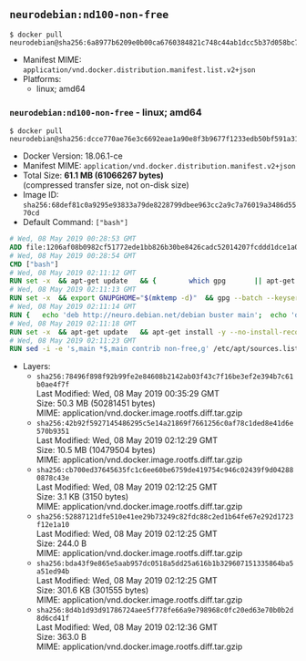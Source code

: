 ## `neurodebian:nd100-non-free`

```console
$ docker pull neurodebian@sha256:6a8977b6209e0b00ca6760384821c748c44ab1dcc5b37d058bc7e9b1a8aaac58
```

-	Manifest MIME: `application/vnd.docker.distribution.manifest.list.v2+json`
-	Platforms:
	-	linux; amd64

### `neurodebian:nd100-non-free` - linux; amd64

```console
$ docker pull neurodebian@sha256:dcce770ae76e3c6692eae1a90e8f3b9677f1233edb50bf591a3198852e547a2d
```

-	Docker Version: 18.06.1-ce
-	Manifest MIME: `application/vnd.docker.distribution.manifest.v2+json`
-	Total Size: **61.1 MB (61066267 bytes)**  
	(compressed transfer size, not on-disk size)
-	Image ID: `sha256:68def81c0a9295e93833a79de8228799dbee963cc2a9c7a76019a3486d5570cd`
-	Default Command: `["bash"]`

```dockerfile
# Wed, 08 May 2019 00:28:53 GMT
ADD file:1206af08b0982cf51772ede1bb826b30be8426cadc52014207fcddd1dce1a006 in / 
# Wed, 08 May 2019 00:28:54 GMT
CMD ["bash"]
# Wed, 08 May 2019 02:11:12 GMT
RUN set -x 	&& apt-get update 	&& { 		which gpg 		|| apt-get install -y --no-install-recommends gnupg 	; } 	&& { 		gpg --version | grep -q '^gpg (GnuPG) 1\.' 		|| apt-get install -y --no-install-recommends dirmngr 	; } 	&& rm -rf /var/lib/apt/lists/*
# Wed, 08 May 2019 02:11:13 GMT
RUN set -x 	&& export GNUPGHOME="$(mktemp -d)" 	&& gpg --batch --keyserver ha.pool.sks-keyservers.net --recv-keys DD95CC430502E37EF840ACEEA5D32F012649A5A9 	&& gpg --batch --export DD95CC430502E37EF840ACEEA5D32F012649A5A9 > /etc/apt/trusted.gpg.d/neurodebian.gpg 	&& rm -rf "$GNUPGHOME" 	&& apt-key list | grep neurodebian
# Wed, 08 May 2019 02:11:14 GMT
RUN { 	echo 'deb http://neuro.debian.net/debian buster main'; 	echo 'deb http://neuro.debian.net/debian data main'; 	echo '#deb-src http://neuro.debian.net/debian-devel buster main'; } > /etc/apt/sources.list.d/neurodebian.sources.list
# Wed, 08 May 2019 02:11:18 GMT
RUN set -x 	&& apt-get update 	&& apt-get install -y --no-install-recommends neurodebian-freeze eatmydata 	&& ln -s /usr/bin/eatmydata /usr/local/bin/apt-get 	&& rm -rf /var/lib/apt/lists/*
# Wed, 08 May 2019 02:11:23 GMT
RUN sed -i -e 's,main *$,main contrib non-free,g' /etc/apt/sources.list.d/neurodebian.sources.list /etc/apt/sources.list
```

-	Layers:
	-	`sha256:78496f898f92b99fe2e84608b2142ab03f43c7f16be3ef2e394b7c61b0ae4f7f`  
		Last Modified: Wed, 08 May 2019 00:35:29 GMT  
		Size: 50.3 MB (50281451 bytes)  
		MIME: application/vnd.docker.image.rootfs.diff.tar.gzip
	-	`sha256:42b92f5927145486295c5e14a21869f7661256c0af78c1ded8e41d6e570b9351`  
		Last Modified: Wed, 08 May 2019 02:12:29 GMT  
		Size: 10.5 MB (10479504 bytes)  
		MIME: application/vnd.docker.image.rootfs.diff.tar.gzip
	-	`sha256:cb700ed37645635fc1c6ee60be6759de419754c946c02439f9d042880878c43e`  
		Last Modified: Wed, 08 May 2019 02:12:25 GMT  
		Size: 3.1 KB (3150 bytes)  
		MIME: application/vnd.docker.image.rootfs.diff.tar.gzip
	-	`sha256:52887121dfe510e41ee29b73249c82fdc88c2ed1b64fe67e292d1723f12e1a10`  
		Last Modified: Wed, 08 May 2019 02:12:25 GMT  
		Size: 244.0 B  
		MIME: application/vnd.docker.image.rootfs.diff.tar.gzip
	-	`sha256:bda43f9e865e5aab957dc0518a5dd25a616b1b329607151335864ba5a51ed94b`  
		Last Modified: Wed, 08 May 2019 02:12:25 GMT  
		Size: 301.6 KB (301555 bytes)  
		MIME: application/vnd.docker.image.rootfs.diff.tar.gzip
	-	`sha256:8d4b1d93d91786724aee5f778fe66a9e798968c0fc20ed63e70b0b2d8d6cd41f`  
		Last Modified: Wed, 08 May 2019 02:12:36 GMT  
		Size: 363.0 B  
		MIME: application/vnd.docker.image.rootfs.diff.tar.gzip
